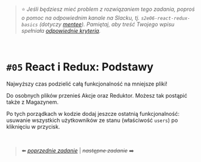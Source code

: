 > :star: *Jeśli będziesz mieć problem z rozwiązaniem tego zadania, poproś o pomoc na odpowiednim kanale na Slacku, tj. `s2e06-react-redux-basics` (dotyczy [mentee](https://devmentor.pl/mentoring-javascript/)). Pamiętaj, aby treść Twojego wpisu spełniała [odpowiednie kryteria](https://devmentor.pl/jak-prosic-o-pomoc/).*

&nbsp;

# `#05` React i Redux: Podstawy

Najwyższy czas podzielić całą funkcjonalność na mniejsze pliki!

Do osobnych plików przenieś Akcje oraz Reduktor. Możesz tak postąpić także z Magazynem.

Po tych porządkach w kodzie dodaj jeszcze ostatnią funkcjonalność: usuwanie wszystkich użytkowników ze stanu (właściwość `users`) po kliknięciu w przycisk.

&nbsp;

> :arrow_left: [*poprzednie zadanie*](./../04) | ~~*następne zadanie*~~ :arrow_right:
